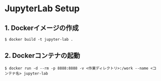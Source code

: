 # JupyterLab Setup

## 1. Dockerイメージの作成
```
$ docker build -t jupyter-lab .
```

## 2. Dockerコンテナの起動
```
$ docker run -d --rm -p 8888:8888 -v <作業ディレクトリ>:/work --name <コンテナ名> jupyter-lab
```
